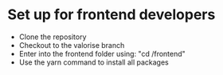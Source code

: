 # Set up for frontend developers
- Clone the repository
- Checkout to the valorise branch
- Enter into the frontend folder using: "cd /frontend"
- Use the yarn command to install all packages